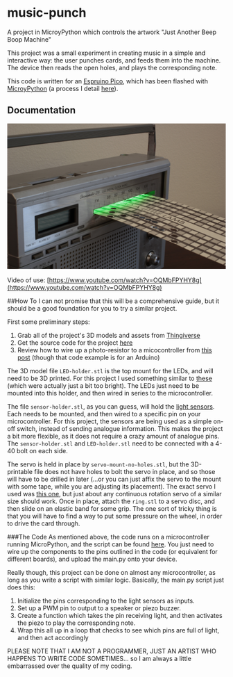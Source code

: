 # music-punch
A project in MicroyPython which controls the artwork "Just Another Beep Boop Machine"

This project was a small experiment in creating music in a simple and interactive way: the user punches cards, and feeds them into the machine. The device then reads the open holes, and plays the corresponding note.

This code is written for an [Espruino Pico](http://www.espruino.com/Pico), which has been flashed with [MicroyPython](http://micropython.org/) (a process I detail [here](http://maxlupo.com/installing-micropython-on-the-espruino-pico/)).

## Documentation

<img src=/assets/beep-boop.JPG width="600"/>

Video of use: [https://www.youtube.com/watch?v=OQMbFPYHY8g](https://www.youtube.com/watch?v=OQMbFPYHY8g)

##How To
I can not promise that this will be a comprehensive guide, but it should be a good foundation for you to try a similar project.

First some preliminary steps:
1. Grab all of the project's 3D models and assets from [Thingiverse](http://www.thingiverse.com/thing:1305712)
2. Get the source code for the project [here](https://github.com/mlupo/music-punch)
3. Review how to wire up a photo-resistor to a micocontroller from [this post](http://bildr.org/2012/11/photoresistor-arduino/) (though that code example is for an Arduino)

The 3D model file `LED-holder.stl` is the top mount for the LEDs, and will need to be 3D printed. For this project I used something similar to [these](https://www.adafruit.com/products/300) (which were actually just a bit too bright). The LEDs just need to be mounted into this holder, and then wired in series to the microcontroller.

The file `sensor-holder.stl`, as you can guess, will hold the [light sensors](https://www.adafruit.com/products/161). Each needs to be mounted, and then wired to a specific pin on your microcontroller. For this project, the sensors are being used as a simple on-off switch, instead of sending analogue information. This makes the project a bit more flexible, as it does not require a crazy amount of analogue pins. The `sensor-holder.stl` and `LED-holder.stl` need to be connected with a 4-40 bolt on each side.

The servo is held in place by `servo-mount-no-holes.stl`, but the 3D-printable file does not have holes to bolt the servo in place, and so those will have to be drilled in later (...or you can just affix the servo to the mount with some tape, while you are adjusting its placement). The exact servo I used was [this one](https://www.creatroninc.com/product/full-rotation-micro-servo-motor-15kgcm/), but just about any continuous rotation servo of a similar size should work. Once in place, attach the `ring.stl` to a servo disc, and then slide on an elastic band for some grip. The one sort of tricky thing is that you will have to find a way to put some pressure on the wheel, in order to drive the card through.

###The Code
As mentioned above, the code runs on a microcontroller running MicroPython, and the script can be found [here](https://github.com/mlupo/music-punch/blob/master/main.py). You just need to wire up the components to the pins outlined in the code (or equivalent for different boards), and upload the main.py onto your device.

Really though, this project can be done on almost any microcontroller, as long as you write a script with similar logic. Basically, the main.py script just does this:

1. Initialize the pins corresponding to the light sensors as inputs.
2. Set up a PWM pin to output to a speaker or piezo buzzer.
3. Create a function which takes the pin receiving light, and then activates the piezo to play the corresponding note.
4. Wrap this all up in a loop that checks to see which pins are full of light, and then act accordingly

PLEASE NOTE THAT I AM NOT A PROGRAMMER, JUST AN ARTIST WHO HAPPENS TO WRITE CODE SOMETIMES... so I am always a little embarrassed over the quality of my coding.

